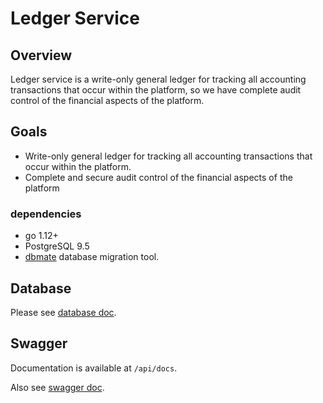 # Ledger Service

## Overview
Ledger service is a write-only general ledger for tracking all accounting transactions that occur within the platform, so we have complete audit control of the financial aspects of the platform.

## Goals
- Write-only general ledger for tracking all accounting transactions that occur within the platform.
- Complete and secure audit control of the financial aspects of the platform

### dependencies
- go 1.12+
- PostgreSQL 9.5
- [dbmate](https://github.com/amacneil/dbmate)
database migration tool. 

## Database
Please see [database doc](db/README.md).

## Swagger
Documentation is available at `/api/docs`.

Also see [swagger doc](swagger/ledger.yaml).